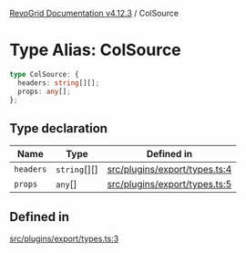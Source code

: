 [RevoGrid Documentation v4.12.3](README.md) / ColSource

# Type Alias: ColSource

```ts
type ColSource: {
  headers: string[][];
  props: any[];
};
```

## Type declaration

| Name | Type | Defined in |
| ------ | ------ | ------ |
| `headers` | `string`[][] | [src/plugins/export/types.ts:4](https://github.com/revolist/revogrid/blob/d8faaf908685ef9767dc3ea8ccad1628e41fbf76/src/plugins/export/types.ts#L4) |
| `props` | `any`[] | [src/plugins/export/types.ts:5](https://github.com/revolist/revogrid/blob/d8faaf908685ef9767dc3ea8ccad1628e41fbf76/src/plugins/export/types.ts#L5) |

## Defined in

[src/plugins/export/types.ts:3](https://github.com/revolist/revogrid/blob/d8faaf908685ef9767dc3ea8ccad1628e41fbf76/src/plugins/export/types.ts#L3)
